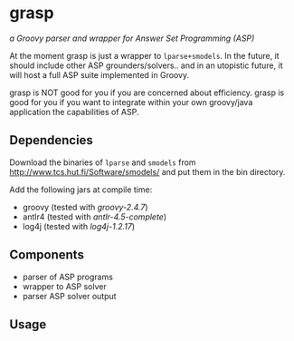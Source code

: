 # grasp
*a Groovy parser and wrapper for Answer Set Programming (ASP)*

At the moment grasp is just a wrapper to `lparse+smodels`. 
In the future, it should include other ASP grounders/solvers.. 
and in an utopistic future, it will host a full ASP suite implemented in Groovy. 

grasp is NOT good for you if you are concerned about efficiency.
grasp is good for you if you want to integrate within your own groovy/java application the capabilities of ASP. 

## Dependencies

Download the binaries of `lparse` and `smodels` from http://www.tcs.hut.fi/Software/smodels/
and put them in the bin directory.

Add the following jars at compile time:
* groovy (tested with *groovy-2.4.7*)
* antlr4 (tested with *antlr-4.5-complete*) 
* log4j (tested with *log4j-1.2.17*)

## Components
* parser of ASP programs
* wrapper to ASP solver
* parser ASP solver output

## Usage
